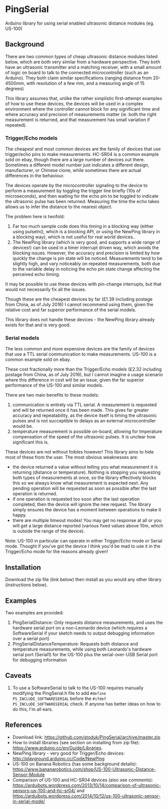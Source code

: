 # PingSerial
Arduino library for using serial enabled ultrasonic distance modules (eg. US-100)

## Background
There are two common types of cheap ultrasonic distance modules listed below, which are both very similar from a hardware perspective.  They both have an ultrasonic transmitter and a matching receiver, with a small amount of logic on board to talk to the connected microcontroller (such as an Arduino).  They both claim similar specifications (ranging distance from 20-4500mm, with resolution of a few mm, and a measuring angle of 15 degrees)

This library assumes that, unlike the rather simplistic first-attempt examples of how to use these devices, the devices will be used in a complex environment where the controller cannot block for any significant time and where accuracy and precision of measurements matter (ie. both the right measurement is returned, and that measurement has small variation if repeated).

### Trigger/Echo models
The cheapest and most common devices are the family of devices that use trigger/echo pins to make measurements.  HC-SR04 is a common example sold on ebay, though there are a large number of devices out there.  Sometimes a different model number just indicates a different design, manufacturer, or Chinese clone, while sometimes there are actual differences in the behaviour.

The devices operate by the microcontroller signaling to the device to perform a measurement by toggling the trigger line briefly (10s of microseconds), and then waiting for the echo pin to be toggled to indicate the ultrasonic pulse has been returned.  Measuring the time the echo takes allows us to infer the distance to the nearest object.

The problem here is twofold:
1. Far too much sample code does this timing in a blocking way (either using pulseIn(), which is a blocking API, or using the NewPing library in a blocking way), which is not useful for real world devices..
2. The NewPing library (which is very good, and supports a wide range of devices!) can be used in a timer interrupt driven way, which avoids the blocking issues.  However, the accuracy and precision is limited by how quickly the change is pin state will be noticed.  Measurements tend to be slightly high, and vary noticeably on repeated measurements, both due to the variable delay in noticing the echo pin state change affecting the perceived echo timing.

It may be possible to use these devices with pin-change interrupts, but that would not necessarily fix all the issues.

Though these are the cheapest devices by far (£1.39 including postage from China, as of July 2016) I cannot recommend using them, given the relative cost and far superior performance of the serial models.

This library does not handle these devices - the NewPing library already exists for that and is very good.

### Serial models
The less common and more expensive devices are the family of devices that use a TTL serial communication to make measurements.  US-100 is a common example sold on ebay.

These cost fractionally more than the Trigger/Echo models (£2.32 including postage from China, as of July 2016), but I cannot imagine a usage scenario where this difference in cost will be an issue, given the far superior performance of the US-100 and similar models.

There are two main benefits to these models:
 1. communication is entirely via TTL serial.  A measurement is requested and will be returned once it has been made.  This gives far greater accuracy and repeatability, as the device itself is timing the ultrasonic pulses and is not succeptible to delays as an external microcontroller would be.
 1. temperature measurement is possible on-board, allowing for tmperature compensation of the speed of the ultrasonic pulses.  It is unclear how significant this is.

These devices are not without foibles however!  This library aims to hide most of these from the user.  The most obvious weaknesses are:
 * the device returned a value without telling you what measurement it is returning (distance or temperature).  Nothing is stopping you requesting both types of measurements at once, so the library effectively blocks this so we always know what measurement is expected next.  Any pending operation will be requested as soon as possible after the last operation is returned.
 * if one operation is requested too soon after the last operation completed, then the device will ignore the new request.  The library simply ensures the device has a moment between operations to make it happy.
 * there are multiple timeout modes!  You may get no response at all or you will get a large distance reported (various fixed values above 10m, which is outside the range of the device).

Note: US-100 in particular can operate in either Trigger/Echo mode or Serial mode.  Thought if you've got the device I think you'd be mad to use it in the Trigger/Echo mode for the reasons already given!

## Installation
Download the zip file (link below) then install as you would any other library (instructions below).

## Examples
Two examples are provided:
 1. PingSerialDistance: Only requests distance measurements, and uses the hardware serial port on a non-Leonardo device (which requires a SoftwareSerial if your sketch needs to output debugging information over a serial port)
 1. PingSerialDistanceTemperature: Requests both distance and temperature measurements, while using both Leonardo's hardware serial port (Serial1) for the US-100 plus the serial-over-USB Serial port for debugging information

## Caveats
 1. To use a SoftwareSerial to talk to the US-100 requires manually modifying the PingSerial.h file to add ```#define PS_INCLUDE_SOFTWARESERIAL``` before the ```#ifdef PS_INCLUDE_SOFTWARESERIAL``` check.  If anyone has better ideas on how to do this, I'm all ears.
 
 
 
 
## References
 * Download link: https://github.com/stoduk/PingSerial/archive/master.zip
 * How to install libraries (see section on installing from zip file): https://www.arduino.cc/en/Guide/Libraries.  
 * NewPing library - very good for Trigger/Echo devices: http://playground.arduino.cc/Code/NewPing
 * US-100 on Banana Robotics (has some background details): https://www.bananarobotics.com/shop/US-100-Ultrasonic-Distance-Sensor-Module
 * Comparison of US-100 and HC-SR04 devices (also see comments): https://arduibots.wordpress.com/2013/10/14/comparison-of-ultrasonic-sensors-us-100-and-hc-sr04/ and https://arduibots.wordpress.com/2014/10/12/us-100-ultrasonic-sensor-in-serial-mode/
